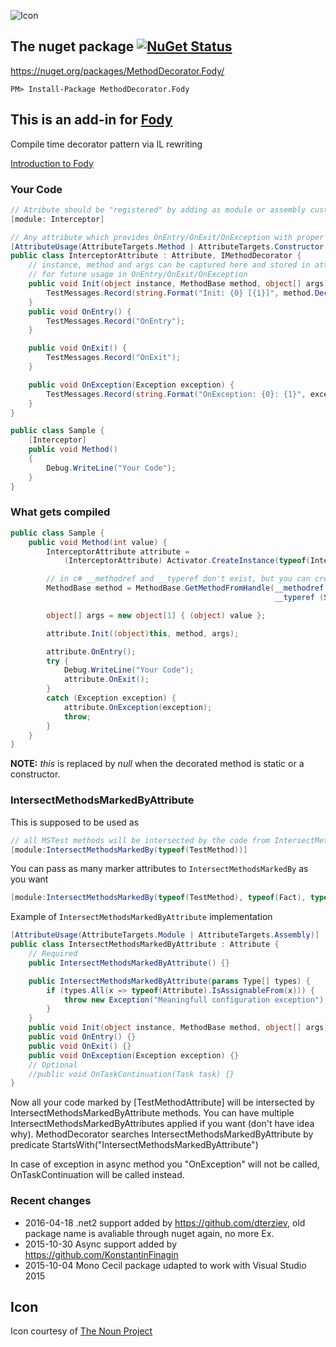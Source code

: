 ![Icon](https://raw.github.com/Fody/MethodDecorator/master/Icons/package_icon.png)

## The nuget package  [![NuGet Status](http://img.shields.io/nuget/v/MethodDecorator.Fody.svg?style=flat)](https://www.nuget.org/packages/MethodDecorator.Fody/)

https://nuget.org/packages/MethodDecorator.Fody/

    PM> Install-Package MethodDecorator.Fody

## This is an add-in for [Fody](https://github.com/Fody/Fody/)

Compile time decorator pattern via IL rewriting

[Introduction to Fody](http://github.com/Fody/Fody/wiki/SampleUsage)

### Your Code

```c#
// Atribute should be "registered" by adding as module or assembly custom attribute
[module: Interceptor]

// Any attribute which provides OnEntry/OnExit/OnException with proper args
[AttributeUsage(AttributeTargets.Method | AttributeTargets.Constructor | AttributeTargets.Assembly | AttributeTargets.Module)]
public class InterceptorAttribute : Attribute, IMethodDecorator	{
    // instance, method and args can be captured here and stored in attribute instance fields
	// for future usage in OnEntry/OnExit/OnException
	public void Init(object instance, MethodBase method, object[] args) {
		TestMessages.Record(string.Format("Init: {0} [{1}]", method.DeclaringType.FullName + "." + method.Name, args.Length));
	}
	public void OnEntry() {
        TestMessages.Record("OnEntry");
    }

    public void OnExit() {
        TestMessages.Record("OnExit");
    }

    public void OnException(Exception exception) {
        TestMessages.Record(string.Format("OnException: {0}: {1}", exception.GetType(), exception.Message));
    }
}

public class Sample	{
	[Interceptor]
	public void Method()
	{
	    Debug.WriteLine("Your Code");
	}
}
```

### What gets compiled

```c#
public class Sample {
	public void Method(int value) {
	    InterceptorAttribute attribute =
	        (InterceptorAttribute) Activator.CreateInstance(typeof(InterceptorAttribute));

		// in c# __methodref and __typeref don't exist, but you can create such IL
		MethodBase method = MethodBase.GetMethodFromHandle(__methodref (Sample.Method),
														   __typeref (Sample));

		object[] args = new object[1] { (object) value };

		attribute.Init((object)this, method, args);

		attribute.OnEntry();
	    try {
	        Debug.WriteLine("Your Code");
	        attribute.OnExit();
	    }
	    catch (Exception exception) {
	        attribute.OnException(exception);
	        throw;
	    }
	}
}
```

**NOTE:** *this* is replaced by *null* when the decorated method is static or a constructor.

### IntersectMethodsMarkedByAttribute

This is supposed to be used as

```c#
// all MSTest methods will be intersected by the code from IntersectMethodsMarkedBy
[module:IntersectMethodsMarkedBy(typeof(TestMethod))]
```

You can pass as many marker attributes to `IntersectMethodsMarkedBy` as you want

```c#
[module:IntersectMethodsMarkedBy(typeof(TestMethod), typeof(Fact), typeof(Obsolete))]
```

Example of `IntersectMethodsMarkedByAttribute` implementation

```c#
[AttributeUsage(AttributeTargets.Module | AttributeTargets.Assembly)]
public class IntersectMethodsMarkedByAttribute : Attribute {
	// Required
	public IntersectMethodsMarkedByAttribute() {}

	public IntersectMethodsMarkedByAttribute(params Type[] types) {
		if (types.All(x => typeof(Attribute).IsAssignableFrom(x))) {
			throw new Exception("Meaningfull configuration exception");
		}
	}
	public void Init(object instance, MethodBase method, object[] args) {}
	public void OnEntry() {}
	public void OnExit() {}
	public void OnException(Exception exception) {}
    // Optional
    //public void OnTaskContinuation(Task task) {}
}
```

Now all your code marked by [TestMethodAttribute] will be intersected by IntersectMethodsMarkedByAttribute methods.
You can have multiple IntersectMethodsMarkedByAttributes applied if you want (don't have idea why).
MethodDecorator searches IntersectMethodsMarkedByAttribute by predicate StartsWith("IntersectMethodsMarkedByAttribute")

In case of exception in async method you "OnException" will not be called, OnTaskContinuation will be called instead.

### Recent changes

- 2016-04-18 .net2 support added by https://github.com/dterziev, old package name is avaliable through nuget again, no more Ex.
- 2015-10-30 Async support added by https://github.com/KonstantinFinagin
- 2015-10-04 Mono Cecil package udapted to work with Visual Studio 2015

## Icon

Icon courtesy of [The Noun Project](http://thenounproject.com)
